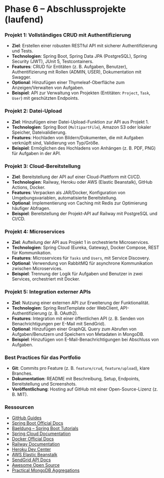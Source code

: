 # Phase 6 – Abschlussprojekte (laufend)

### Projekt 1: Vollständiges CRUD mit Authentifizierung
- **Ziel**: Erstellen einer robusten RESTful API mit sicherer Authentifizierung und Tests.  
- **Technologien**: Spring Boot, Spring Data JPA (PostgreSQL), Spring Security (JWT), JUnit 5, Testcontainers.  
- **Features**: CRUD für Entitäten (z. B. Aufgaben, Benutzer), Authentifizierung mit Rollen (ADMIN, USER), Dokumentation mit Swagger.  
- **Optional**: Hinzufügen einer Thymeleaf-Oberfläche zum Anzeigen/Verwalten von Aufgaben.  
- **Beispiel**: API zur Verwaltung von Projekten (Entitäten: `Project`, `Task`, `User`) mit geschützten Endpoints.  

### Projekt 2: Datei-Upload
- **Ziel**: Hinzufügen einer Datei-Upload-Funktion zur API aus Projekt 1.  
- **Technologien**: Spring Boot (`MultipartFile`), Amazon S3 oder lokaler Speicher, Dateivalidierung.  
- **Features**: Hochladen von Bildern/Dokumenten, die mit Aufgaben verknüpft sind, Validierung von Typ/Größe.  
- **Beispiel**: Ermöglichen des Hochladens von Anhängen (z. B. PDF, PNG) für Aufgaben in der API.  

### Projekt 3: Cloud-Bereitstellung
- **Ziel**: Bereitstellung der API auf einer Cloud-Plattform mit CI/CD.  
- **Technologien**: Railway, Heroku oder AWS (Elastic Beanstalk), GitHub Actions, Docker.  
- **Features**: Verpacken als JAR/Docker, Konfiguration von Umgebungsvariablen, automatisierte Bereitstellung.  
- **Optional**: Implementierung von Caching mit Redis zur Optimierung häufiger Abfragen.  
- **Beispiel**: Bereitstellung der Projekt-API auf Railway mit PostgreSQL und CI/CD.  

### Projekt 4: Microservices
- **Ziel**: Aufteilung der API aus Projekt 1 in orchestrierte Microservices.  
- **Technologien**: Spring Cloud (Eureka, Gateway), Docker Compose, REST für Kommunikation.  
- **Features**: Microservices für `Tasks` und `Users`, mit Service Discovery.  
- **Optional**: Verwendung von RabbitMQ für asynchrone Kommunikation zwischen Microservices.  
- **Beispiel**: Trennung der Logik für Aufgaben und Benutzer in zwei Services, orchestriert mit Docker.  

### Projekt 5: Integration externer APIs
- **Ziel**: Nutzung einer externen API zur Erweiterung der Funktionalität.  
- **Technologien**: Spring RestTemplate oder WebClient, API-Authentifizierung (z. B. OAuth2).  
- **Features**: Integration mit einer öffentlichen API (z. B. Senden von Benachrichtigungen per E-Mail mit SendGrid).  
- **Optional**: Hinzufügen einer GraphQL Query zum Abrufen von Aufgaben/Benutzern und Speichern von Metadaten in MongoDB.  
- **Beispiel**: Hinzufügen von E-Mail-Benachrichtigungen bei Abschluss von Aufgaben.  

### Best Practices für das Portfolio
- **Git**: Commits pro Feature (z. B. `feature/crud`, `feature/upload`), klare Branches.  
- **Dokumentation**: README mit Beschreibung, Setup, Endpoints, Bereitstellung und Screenshots.  
- **Veröffentlichung**: Hosting auf GitHub mit einer Open-Source-Lizenz (z. B. MIT).  

### Ressourcen
- [GitHub Guides](https://guides.github.com)  
- [Spring Boot Official Docs](https://spring.io/projects/spring-boot)  
- [Baeldung – Spring Boot Tutorials](https://www.baeldung.com)  
- [Spring Cloud Documentation](https://spring.io/projects/spring-cloud)  
- [Docker Official Docs](https://docs.docker.com)  
- [Railway Documentation](https://docs.railway.app)  
- [Heroku Dev Center](https://devcenter.heroku.com)  
- [AWS Elastic Beanstalk](https://docs.aws.amazon.com/elasticbeanstalk)  
- [SendGrid API Docs](https://docs.sendgrid.com)  
- [Awesome Open Source](https://awesomeopensource.com)  
- [Practical MongoDB Aggregations](https://university.mongodb.com/courses/MongoDB-Aggregations)